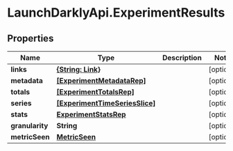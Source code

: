 # LaunchDarklyApi.ExperimentResults

## Properties

Name | Type | Description | Notes
------------ | ------------- | ------------- | -------------
**links** | [**{String: Link}**](Link.md) |  | [optional] 
**metadata** | [**[ExperimentMetadataRep]**](ExperimentMetadataRep.md) |  | [optional] 
**totals** | [**[ExperimentTotalsRep]**](ExperimentTotalsRep.md) |  | [optional] 
**series** | [**[ExperimentTimeSeriesSlice]**](ExperimentTimeSeriesSlice.md) |  | [optional] 
**stats** | [**ExperimentStatsRep**](ExperimentStatsRep.md) |  | [optional] 
**granularity** | **String** |  | [optional] 
**metricSeen** | [**MetricSeen**](MetricSeen.md) |  | [optional] 


